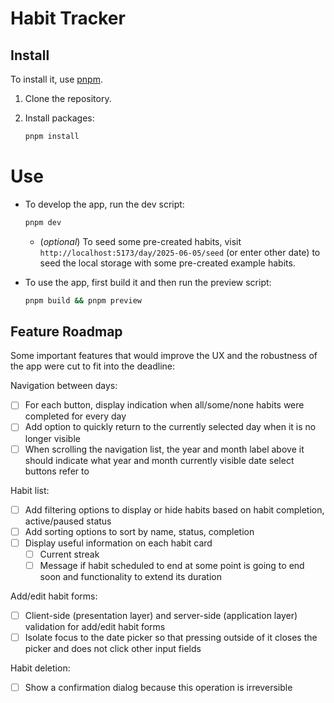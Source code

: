 # Habit Tracker

## Install

To install it, use [pnpm](https://pnpm.io/).

1. Clone the repository.
1. Install packages:

   ```sh
   pnpm install
   ```

# Use

- To develop the app, run the dev script:

  ```sh
  pnpm dev
  ```

  - (_optional_) To seed some pre-created habits, visit `http://localhost:5173/day/2025-06-05/seed` (or enter other date) to seed the local storage with some pre-created example habits.

- To use the app, first build it and then run the preview script:

  ```sh
  pnpm build && pnpm preview
  ```

## Feature Roadmap

Some important features that would improve the UX and the robustness of the app were cut to fit into the deadline:

Navigation between days:

- [ ] For each button, display indication when all/some/none habits were completed for every day
- [ ] Add option to quickly return to the currently selected day when it is no longer visible
- [ ] When scrolling the navigation list, the year and month label above it should indicate what year and month currently visible date select buttons refer to

Habit list:

- [ ] Add filtering options to display or hide habits based on habit completion, active/paused status
- [ ] Add sorting options to sort by name, status, completion
- [ ] Display useful information on each habit card
  - [ ] Current streak
  - [ ] Message if habit scheduled to end at some point is going to end soon and functionality to extend its duration

Add/edit habit forms:

- [ ] Client-side (presentation layer) and server-side (application layer) validation for add/edit habit forms
- [ ] Isolate focus to the date picker so that pressing outside of it closes the picker and does not click other input fields

Habit deletion:

- [ ] Show a confirmation dialog because this operation is irreversible
